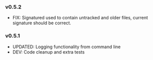 ### v0.5.2 
- FIX: Signatured used to contain untracked and older files, current signature
should be correct.

### v0.5.1
- UPDATED: Logging functionality from command line
- DEV: Code cleanup and extra tests